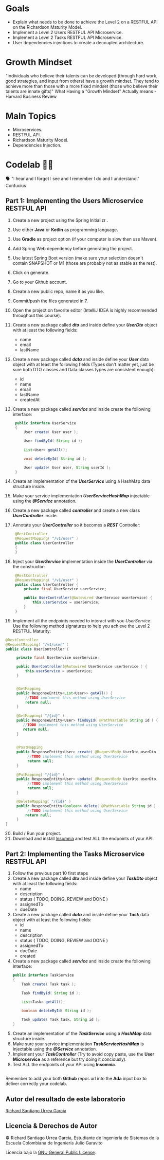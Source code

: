 
# Goals

- Explain what needs to be done to achieve the Level 2 on a RESTFUL API
  on the Richardson Maturity Model.
- Implement a Level 2 Users RESTFUL API Microservice.
- Implement a Level 2 Tasks RESTFUL API Microservice.
- User dependencies injections to create a decoupled architecture.

# Growth Mindset
"Individuals who believe their talents can be developed (through hard work, good strategies, and input from others) have a growth mindset. They tend to achieve more than those with a more fixed mindset (those who believe their talents are innate gifts)" What Having a "Growth Mindset" Actually means - Harvard Business Review
# MaIn Topics

- Microservices.
- RESTFUL API.
- Richardson Maturity Model.
- Dependencies Injection.

# Codelab 🤹🏽
🗣️ "I hear and I forget I see and I remember I do and I understand." Confucius
## Part 1: Implementing the Users Microservice RESTFUL API

1. Create a new project using the Spring Initializr .
2. Use either **Java** or **Kotlin** as programming language.
3. Use **Gradle** as project option (if your computer is slow then use
   Maven).
4. Add Spring Web dependency before generating the project.
5. Use latest Spring Boot version (make sure your selection doesn't
   contain SNAPSHOT or M1 (those are probably not as stable as the rest).
6. Click on generate.
7. Go to your Github  account.
8. Create a new public repo, name it as you like.
9. Commit/push the files generated in 7.
10. Open the project on favorite editor (IntelliJ IDEA is highly
    recommended throughout this course).
11. Create a new package called ***dto*** and inside define your ***UserDto***
    object with at least the following fields:

    - name
    - email
    - lastName

12. Create a new package called ***data*** and inside define your ***User*** data object with at least the following fields (Types don't matter yet, just be sure both DTO classes and Data classes types are consistent enough):
    - id
    - name
    - email
    - lastName
    - createdAt

13. Create a new package called ***service*** and inside create the following interface:

    ```java
     public interface UserService
     {
         User create( User user );

         User findById( String id );
         
         List<User> getAll();

         void deleteById( String id );

         User update( User user, String userId );
     }  
14. Create an implementation of the ***UserService*** using a HashMap data structure inside.
15. Make your service implementation ***UserServiceHashMap*** injectable using the ***@Service*** annotation.
16. Create a new package called ***controller*** and create a new class ***UserController*** inside.
17. Annotate your ***UserController*** so it becomes a ***REST*** Controller:

    ```java
     @RestController
     @RequestMapping( "/v1/user" )
     public class UserController
     {
     }  
18. Inject your ***UserService*** implementation inside the ***UserController*** via the constructor:
    ```java
     @RestController
     @RequestMapping( "/v1/user" )
     public class UserController {
	     private final UserService userService;

		 public UserController(@Autowired UserService userService) {
			 this.userService = userService;
		 }
     }  
19.  Implement all the endpoints needed to interact with you  _UserService_. Use the following method signatures to help you achieve the Level 2 RESTFUL Maturity:
   ```java
@RestController
@RequestMapping( "/v1/user" )
public class UserController {
  
	    private final UserService userService;

	    public UserController(@Autowired UserService userService ) {
	        this.userService = userService;
	    }


	    @GetMapping
	    public ResponseEntity<List<User>> getAll() {
	        //TODO implement this method using UserService
	        return null;
	    }
	   
	    @GetMapping( "/{id}" )
	    public ResponseEntity<User> findById( @PathVariable String id ) {
	       //TODO implement this method using UserService
	       return null;
	    }
	   
	   
	    @PostMapping
	    public ResponseEntity<User> create( @RequestBody UserDto userDto ) {
	         //TODO implement this method using UserService
	         return null;
	    }
	   
	    @PutMapping( "/{id}" )
	    public ResponseEntity<User> update( @RequestBody UserDto userDto, @PathVariable String id ) {
	         //TODO implement this method using UserService
	         return null;
	    }

	    @DeleteMapping( "/{id}" )
	    public ResponseEntity<Boolean> delete( @PathVariable String id ) {
	         //TODO implement this method using UserService
	        return null;      
	    }
  }
 ```

20. Build / Run your project.
21. Download and install [Insomnia](https://insomnia.rest/download) and test ALL the endpoints of your API.

## Part 2: Implementing the Tasks Microservice RESTFUL API
1. Follow the previous part 10 first steps
2. Create a new package called ***dto*** and inside define your ***TaskDto*** object with at least the following fields:
    - name
    - description
    - status ( TODO, DOING, REVIEW and DONE )
    - assignedTo
    - dueDate
3. Create a new package called ***data*** and inside define your ***Task*** data object with at least the following fields:
    - id
    - name
    - description
    - status ( TODO, DOING, REVIEW and DONE )
    - assignedTo
    - dueDate
    - created
4. Create a new package called ***service*** and inside create the following interface:
   ```java
   public interface TaskService
   {
       Task create( Task task );

       Task findById( String id );
       
       List<Task> getAll();

       boolean deleteById( String id );

       Task update( Task task, String id );
   }
   ```
5. Create an implementation of the ***TaskService*** using a ***HashMap*** data structure inside.
6. Make sure your service implementation ***TaskServiceHashMap*** is injectable using the ***@Service*** annotation.
7. Implement your ***TaskController*** (Try to avoid copy paste, use the **User Microservice** as a reference but try doing it conciously).
8. Test ALL the endpoints of your API using **Insomnia**.

## 

Remember to add your both **Github** repos url into the **Ada** input box to deliver correctly your codelab.


## Autor del resultado de este laboratorio
[Richard Santiago Urrea Garcia](https://github.com/RichardUG)

## Licencia & Derechos de Autor
**©** Richard Santiago Urrea Garcia, Estudiante de Ingeniería de Sistemas de la Escuela Colombiana de Ingeniería Julio Garavito

Licencia bajo la [GNU General Public License](https://github.com/RichardUG/Arep-IntroduccionMvnGit/blob/main/License).